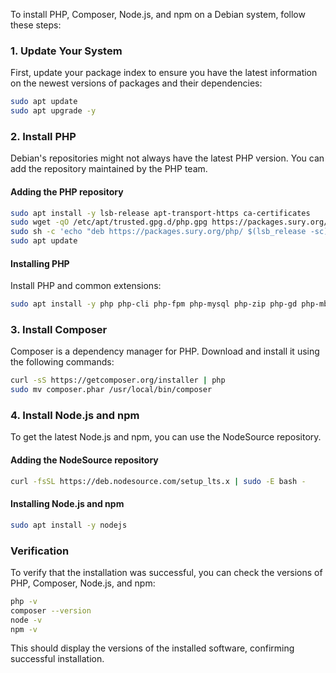 To install PHP, Composer, Node.js, and npm on a Debian system, follow these steps:

### 1. Update Your System
First, update your package index to ensure you have the latest information on the newest versions of packages and their dependencies:

```bash
sudo apt update
sudo apt upgrade -y
```

### 2. Install PHP
Debian's repositories might not always have the latest PHP version. You can add the repository maintained by the PHP team.

#### Adding the PHP repository
```bash
sudo apt install -y lsb-release apt-transport-https ca-certificates
sudo wget -qO /etc/apt/trusted.gpg.d/php.gpg https://packages.sury.org/php/apt.gpg
sudo sh -c 'echo "deb https://packages.sury.org/php/ $(lsb_release -sc) main" > /etc/apt/sources.list.d/php.list'
sudo apt update
```

#### Installing PHP
Install PHP and common extensions:
```bash
sudo apt install -y php php-cli php-fpm php-mysql php-zip php-gd php-mbstring php-curl php-xml php-pear php-bcmath
```

### 3. Install Composer
Composer is a dependency manager for PHP. Download and install it using the following commands:

```bash
curl -sS https://getcomposer.org/installer | php
sudo mv composer.phar /usr/local/bin/composer
```

### 4. Install Node.js and npm
To get the latest Node.js and npm, you can use the NodeSource repository.

#### Adding the NodeSource repository
```bash
curl -fsSL https://deb.nodesource.com/setup_lts.x | sudo -E bash -
```

#### Installing Node.js and npm
```bash
sudo apt install -y nodejs
```

### Verification
To verify that the installation was successful, you can check the versions of PHP, Composer, Node.js, and npm:

```bash
php -v
composer --version
node -v
npm -v
```

This should display the versions of the installed software, confirming successful installation.
